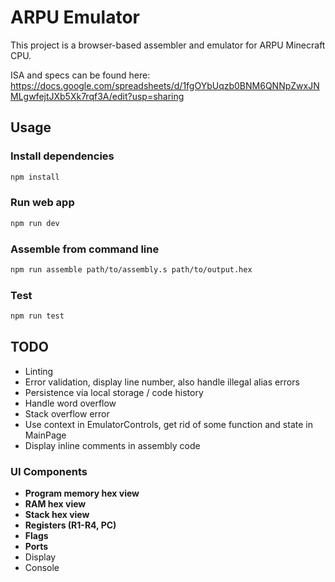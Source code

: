 # ARPU Emulator

This project is a browser-based assembler and emulator for ARPU Minecraft CPU.

ISA and specs can be found here: https://docs.google.com/spreadsheets/d/1fgOYbUqzb0BNM6QNNpZwxJNMLgwfejtJXb5Xk7rqf3A/edit?usp=sharing

## Usage

### Install dependencies
```bash
npm install
```

### Run web app

```bash
npm run dev
```

### Assemble from command line
```bash
npm run assemble path/to/assembly.s path/to/output.hex
```

### Test
```bash
npm run test
```

## TODO
- Linting
- Error validation, display line number, also handle illegal alias errors
- Persistence via local storage / code history
- Handle word overflow
- Stack overflow error
- Use context in EmulatorControls, get rid of some function and state in MainPage
- Display inline comments in assembly code

### UI Components
- **Program memory hex view**
- **RAM hex view**
- **Stack hex view**
- **Registers (R1-R4, PC)**
- **Flags**
- **Ports**
- Display
- Console
